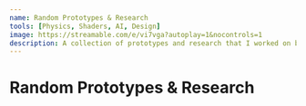 ```yaml
---
name: Random Prototypes & Research
tools: [Physics, Shaders, AI, Design]
image: https://streamable.com/e/vi7vga?autoplay=1&nocontrols=1
description: A collection of prototypes and research that I worked on but didn't end up finishing or would like to go back to and finish one day.
---
```


# Random Prototypes & Research
